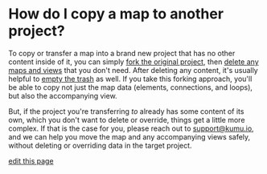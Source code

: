 # How do I copy a map to another project?

To copy or transfer a map into a brand new project that has no other content inside of it, you can simply [fork the original project](/guides/forking.html), then [delete any maps and views](/faq/how-do-i-delete-a-project-map-or-view.html) that you don't need. After deleting any content, it's usually helpful to [empty the trash](/faq/how-do-i-delete-data-from-my-project.html) as well. If you take this forking approach, you'll be able to copy not just the map data (elements, connections, and loops), but also the accompanying view.

But, if the project you're transferring _to_ already has some content of its own, which you don't want to delete or override, things get a little more complex. If that is the case for you, please reach out to support@kumu.io, and we can help you move the map and any accompanying views safely, without deleting or overriding data in the target project.

<span class="edit-link"><a href="https://github.com/kumu/docs/blob/master/faq/how-do-i-copy-a-map-to-another-project.md" target="_blank"><i class="fa fa-github"></i> edit this page</a></span>
